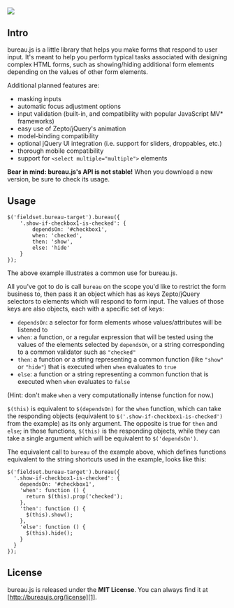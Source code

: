 ![](http://willshown.com/bureaurepo/bureau.png)
=========================================================

Intro
-----

bureau.js is a little library that helps you make forms that respond to user input. It's meant to help you perform typical tasks associated with designing complex HTML forms, such as showing/hiding additional form elements depending on the values of other form elements.

Additional planned features are:
+ masking inputs
+ automatic focus adjustment options
+ input validation (built-in, and compatibility with popular JavaScript MV* frameworks)
+ easy use of Zepto/jQuery's animation
+ model-binding compatibility
+ optional jQuery UI integration (i.e. support for sliders, droppables, etc.)
+ thorough mobile compatibility
+ support for `<select multiple="multiple">` elements

**Bear in mind: bureau.js's API is not stable!** When you download a new version, be sure to check its usage.

Usage
-----

    $('fieldset.bureau-target').bureau({
        '.show-if-checkbox1-is-checked': {
            dependsOn: '#checkbox1',
            when: 'checked',
            then: 'show',
            else: 'hide'
        }
    });

The above example illustrates a common use for bureau.js.

All you've got to do is call `bureau` on the scope you'd like to restrict the form business to, then pass it an object which has as keys Zepto/jQuery selectors to elements which will respond to form input. The values of those keys are also objects, each with a specific set of keys:

+ `dependsOn`: a selector for form elements whose values/attributes will be listened to
+ `when`: a function, or a regular expression that will be tested using the values of the elements selected by `dependsOn`, or a string corresponding to a common validator such as `"checked"`
+ `then`: a function or a string representing a common function (like `"show"` or `"hide"`) that is executed when `when` evaluates to `true`
+ `else`: a function or a string representing a common function that is executed when `when` evaluates to `false`

(Hint: don't make `when` a very computationally intense function for now.)

`$(this)` is equivalent to `$(dependsOn)` for the `when` function, which can take the responding objects (equivalent to `$('.show-if-checkbox1-is-checked')` from the example) as its only argument.
The opposite is true for `then` and `else`; in those functions, `$(this)` is the responding objects, while they can take a single argument which will be equivalent to `$('dependsOn')`.

The equivalent call to `bureau` of the example above, which defines functions equivalent to the string shortcuts used in the example, looks like this:

    $('fieldset.bureau-target').bureau({
      '.show-if-checkbox1-is-checked': {
        dependsOn: '#checkbox1',
        'when': function () {
          return $(this).prop('checked');
        },
        'then': function () {
          $(this).show();
        },
        'else': function () {
          $(this).hide();
        }
      }
    });

License
-------
bureau.js is released under the **MIT License**. You can always find it at [http://bureaujs.org/license][1].

[1]: http://bureaujs.org/license